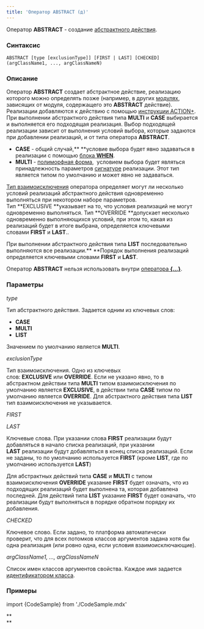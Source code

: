 ```yaml
---
title: 'Оператор ABSTRACT (д)'
---
```


Оператор **ABSTRACT** - создание [абстрактного действия](Action_extension.md). 

### Синтаксис

    ABSTRACT [type [exclusionType]] [FIRST | LAST] [CHECKED] (argClassName1, ..., argClassNameN) 

### Описание

Оператор **ABSTRACT** создает абстрактное действие, реализацию которого можно определять позже (например, в других [модулях](Modules.md), зависящих от модуля, содержащего это **ABSTRACT** действие). Реализации добавляются к действию с помощью [инструкции ACTION+](ACTION+_instruction.md). При выполнении абстрактного действия типа **MULTI** и **CASE** выбирается и выполняется его подходящая реализация. Выбор подходящей реализации зависит от выполнения условий выбора, которые задаются при добавлении реализаций, и от типа оператора **ABSTRACT**.

-   **CASE** - общий случай,** **условие выбора будет явно задаваться в реализации с помощью [блока **WHEN**](ACTION+_instruction.md).
-   **MULTI** - [полиморфная форма](Branching_CASE_IF_MULTI_.md#poly),  условием выбора будет являться принадлежность параметров [сигнатуре](CLASS_operator.md) реализации. Этот тип является типом по умолчанию и может явно не задаваться.

[Тип взаимоисключения](Branching_CASE_IF_MULTI_.md#exclusive) оператора определяет могут ли несколько условий реализаций абстрактного действия одновременно выполняться при некотором наборе параметров. Тип **EXCLUSIVE **указывает на то, что условия реализаций не могут одновременно выполняться. Тип **OVERRIDE **допускает несколько одновременно выполняющихся условий, при этом то, какая из реализаций будет в итоге выбрана, определяется ключевыми словами **FIRST** и **LAST**..

При выполнении абстрактного действия типа **LIST** последовательно выполняются все реализации.** **Порядок выполнения реализаций определяется ключевыми словами **FIRST** и **LAST**.

Оператор **ABSTRACT** нельзя использовать внутри [оператора **{...}**](Operator_..._.md).

### Параметры

*type*

Тип абстрактного действия. Задается одним из ключевых слов:

-   **CASE**
-   **MULTI**
-   **LIST**

Значением по умолчанию является **MULTI**.

*exclusionType*

Тип взаимоисключения. Одно из ключевых слов: **EXCLUSIVE** или **OVERRIDE**. Если не указано явно, то в абстрактном действии типа **MULTI** типом взаимоисключения по умолчанию является **EXCLUSIVE**, в действии типа **CASE** типом по умолчанию является **OVERRIDE**. Для абстрактного действия типа **LIST** тип взаимоисключения не указывается.

*FIRST*

*LAST*

Ключевые слова. При указании слова **FIRST** реализации будут добавляться в начало списка реализаций, при указании **LAST** реализации будут добавляться в конец списка реализаций. Если не заданы, то по умолчанию используется **FIRST** (кроме **LIST**, где по умолчанию используется **LAST**)

Для абстрактных действий типа **CASE** и **MULTI** c типом взаимоисключения **OVERRIDE** указание **FIRST** будет означать, что из подходящих реализаций будет выполнена та, которая добавлена последней. Для действий типа **LIST** указание **FIRST** будет означать, что реализации будут выполняться в порядке обратном порядку их добавления. 

*CHECKED*

Ключевое слово. Если задано, то платформа автоматически проверит, что для всех потомков классов аргументов задана хотя бы одна реализация (или ровно одна, если условия взаимоисключающие).

*argClassName1, ..., argClassNameN*

Список имен классов аргументов свойства. Каждое имя задается [идентификатором класса](IDs.md#classid-broken).

### Примеры


import {CodeSample} from './CodeSample.mdx'

<CodeSample url="https://ru-documentation.lsfusion.org/sample?file=ActionSample&block=abstract"/>

**  
**
